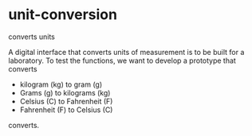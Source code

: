 # unit-conversion
converts units

A digital interface that converts units of measurement is to be built for a laboratory. To test the functions, we want to develop a prototype that converts

- kilogram (kg) to gram (g)
- Grams (g) to kilograms (kg)
- Celsius (C) to Fahrenheit (F)
- Fahrenheit (F) to Celsius (C)

converts.